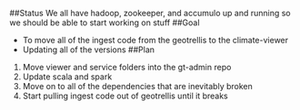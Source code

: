##Status
We all have hadoop, zookeeper, and accumulo up and running so we should be able to start working on stuff
##Goal
* To move all of the ingest code from the geotrellis to the climate-viewer
* Updating all of the versions
##Plan
1.	Move viewer and service folders into the gt-admin repo
1.  Update scala and spark
1.  Move on to all of the dependencies that are inevitably broken
1.	Start pulling ingest code out of geotrellis until it breaks
